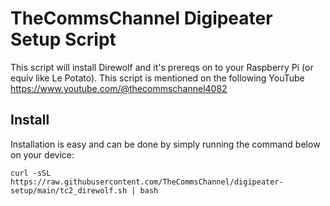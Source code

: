 # TheCommsChannel Digipeater Setup Script
This script will install Direwolf and it's prereqs on to your Raspberry Pi (or equiv like Le Potato). This script is mentioned on the following YouTube https://www.youtube.com/@thecommschannel4082

## Install
Installation is easy and can be done by simply running the command below on your device:
```
curl -sSL https://raw.githubusercontent.com/TheCommsChannel/digipeater-setup/main/tc2_direwolf.sh | bash
```
